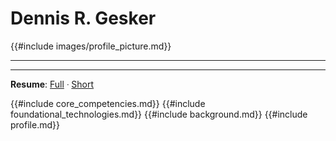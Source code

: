 # Dennis R. Gesker

{{#include images/profile_picture.md}}

---

---

**Resume**: [Full](./resume_full.md) ᐧ [Short](./resume_short.md)

{{#include core_competencies.md}}
{{#include foundational_technologies.md}}
{{#include background.md}}
{{#include profile.md}}
